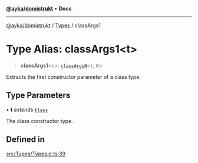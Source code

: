 [**@ayka/domistrukt**](../../../README.md) • **Docs**

***

[@ayka/domistrukt](../../../globals.md) / [Types](../README.md) / classArgs1

# Type Alias: classArgs1\<t\>

> **classArgs1**\<`t`\>: [`classArgsN`](classArgsN.md)\<`t`, `0`\>

Extracts the first constructor parameter of a class type.

## Type Parameters

• **t** *extends* [`klass`](klass.md)

The class constructor type.

## Defined in

[src/Types/Types.d.ts:39](https://github.com/AndreyMork/domistrukt/blob/a3a0cb5c43a16ed6506fbb5003dcad527e48abe7/src/Types/Types.d.ts#L39)
